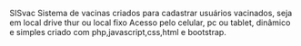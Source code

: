 SISvac
Sistema de vacinas criados para cadastrar usuários vacinados, seja em local drive thur ou local fixo
Acesso pelo celular, pc ou tablet, dinâmico e simples criado com php,javascript,css,html  e bootstrap.


